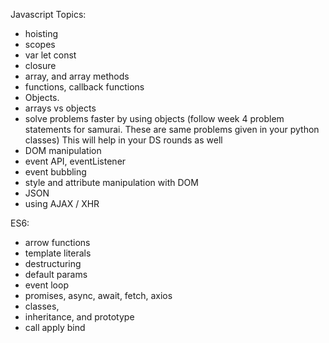 Javascript Topics:

- hoisting
- scopes
- var let const
- closure
- array, and array methods
- functions, callback functions
- Objects. 
- arrays vs objects
- solve problems faster by using objects (follow week 4 problem statements for samurai. These are same problems given in your python classes) This will help in your DS rounds as well
- DOM manipulation 
- event API, eventListener
- event bubbling
- style and attribute manipulation with DOM
- JSON
- using AJAX / XHR

ES6:

- arrow functions
- template literals
- destructuring
- default params
- event loop
- promises, async, await, fetch, axios
- classes, 
- inheritance, and prototype
- call apply bind
